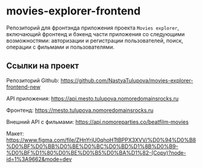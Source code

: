 # movies-explorer-frontend

Репозиторий для фронтэнда приложения проекта `Movies explorer`, включающий фронтенд и бэкенд части приложения со следующими возможностями: авторизации и регистрации пользователей, поиск, операции с фильмами и пользователями.

## Ссылки на проект



Репозиторий Github: https://github.com/NastyaTulupova/movies-explorer-frontend-new

API приложения: https://api.mesto.tulupova.nomoredomainsrocks.ru

Фронтенд: https://mesto.tulupova.nomoredomainsrocks.ru

Внешний API с фильмами: https://api.nomoreparties.co/beatfilm-movies 

Макет:
https://www.figma.com/file/ZHnYrjU0qhoHTtBPPX3XVV/%D0%94%D0%B8%D0%BF%D0%BB%D0%BE%D0%BC%D0%BD%D1%8B%D0%B9-%D0%BF%D1%80%D0%BE%D0%B5%D0%BA%D1%82-(Copy)?node-id=1%3A9662&mode=dev